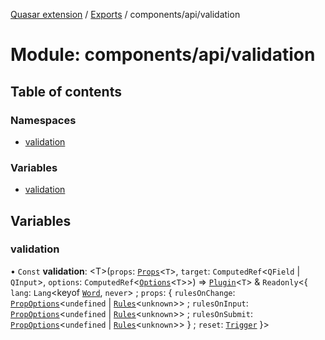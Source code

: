 [Quasar extension](../index.md) / [Exports](../modules.md) / components/api/validation

# Module: components/api/validation

## Table of contents

### Namespaces

- [validation](components_api_validation.validation.md)

### Variables

- [validation](components_api_validation.md#validation)

## Variables

### validation

• `Const` **validation**: <T\>(`props`: [`Props`](../interfaces/components_api_validation.validation.Props.md)<`T`\>, `target`: `ComputedRef`<`QField` \| `QInput`\>, `options`: `ComputedRef`<[`Options`](../interfaces/components_api_validation.validation.Options.md)<`T`\>\>) => [`Plugin`](../interfaces/components_api_validation.validation.Plugin.md)<`T`\> & `Readonly`<{ `lang`: `Lang`<keyof [`Word`](../interfaces/components_api_validation.validation.Word.md), `never`\> ; `props`: { `rulesOnChange`: [`PropOptions`](../interfaces/components_api_core.PropOptions.md)<`undefined` \| [`Rules`](components_api_validation.validation.md#rules)<`unknown`\>\> ; `rulesOnInput`: [`PropOptions`](../interfaces/components_api_core.PropOptions.md)<`undefined` \| [`Rules`](components_api_validation.validation.md#rules)<`unknown`\>\> ; `rulesOnSubmit`: [`PropOptions`](../interfaces/components_api_core.PropOptions.md)<`undefined` \| [`Rules`](components_api_validation.validation.md#rules)<`unknown`\>\>  } ; `reset`: [`Trigger`](../interfaces/components_api_core.Trigger.md)  }\>
